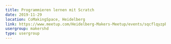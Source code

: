 ```yaml
---
title: Programmieren lernen mit Scratch
date: 2019-11-29
location: CoMakingSpace, Heidelberg
link: https://www.meetup.com/Heidelberg-Makers-Meetup/events/sqcflqyzpbmc/
usergroup: makershd
type: usergroup
---
```

